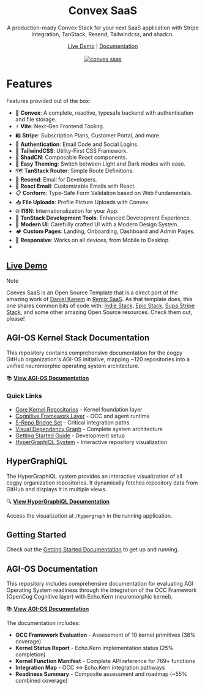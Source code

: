 <h1 align="center">
  Convex SaaS
</h1>

<div align="center">
  <p>
  A production-ready Convex Stack for your next SaaS application with Stripe integration, TanStack, Resend, Tailwindcss, and shadcn.
  </p>
</div>

<div align="center">
    <a href="https://convex-saas.netlify.app">Live Demo</a> |  <a href="https://github.com/get-convex/convex-saas/tree/main/docs">Documentation</a>
  <div align="center"><br>
  <a href="https://labs.convex.dev/convex-saas"> <img src="https://github.com/get-convex/convex-saas/blob/v1markchanges/public/images/convexsaas.png" alt="convex saas" /></a>
</div>
   
  </p>
</div>

# Features

Features provided out of the box:

- 🧩 **Convex**: A complete, reactive, typesafe backend with authentication and file storage.
- ⚡ **Vite**: Next-Gen Frontend Tooling.
- 🛍️ **Stripe**: Subscription Plans, Customer Portal, and more.
- 🔑 **Authentication**: Email Code and Social Logins.
- 🎨 **TailwindCSS**: Utility-First CSS Framework.
- 📐 **ShadCN**: Composable React components.
- 🌙 **Easy Theming**: Switch between Light and Dark modes with ease.
- 🗺️ **TanStack Router**: Simple Route Definitions.
- 📧 **Resend**: Email for Developers.
- 💌 **React Email**: Customizable Emails with React.
- 📋 **Conform**: Type-Safe Form Validation based on Web Fundamentals.
- 📥 **File Uploads**: Profile Picture Uploads with Convex.
- 🌐 **I18N**: Internationalization for your App.
- 🧰 **TanStack Development Tools**: Enhanced Development Experience.
- 💅 **Modern UI**: Carefully crafted UI with a Modern Design System.
- 🏕 **Custom Pages**: Landing, Onboarding, Dashboard and Admin Pages.
- 📱 **Responsive**: Works on all devices, from Mobile to Desktop.
-

## [Live Demo](https://convex-saas.netlify.app)

> [!NOTE]
> Convex SaaS is an Open Source Template that is a direct port of the amazing
> work of [Daniel Kanem](https://twitter.com/DanielKanem) in [Remix SaaS](https://github.com/dev-xo/remix-saas).
> As that template does, this one shares common bits of code with: [Indie
> Stack](https://github.com/remix-run/indie-stack), [Epic
> Stack](https://github.com/epicweb-dev/epic-stack), [Supa Stripe
> Stack](https://github.com/rphlmr/supa-stripe-stack), and some other amazing
> Open Source resources. Check them out, please!

## AGI-OS Kernel Stack Documentation

This repository contains comprehensive documentation for the cogpy GitHub organization's AGI-OS initiative, mapping ~120 repositories into a unified neuromorphic operating system architecture.

📚 **[View AGI-OS Documentation](./docs/agi-os/README.md)**

### Quick Links
- [Core Kernel Repositories](./docs/agi-os/01-core-kernel-repos.md) - Kernel foundation layer
- [Cognitive Framework Layer](./docs/agi-os/02-cognitive-framework-layer.md) - OCC and agent runtime
- [5-Repo Bridge Set](./docs/agi-os/05-bridge-set-integration.md) - Critical integration paths
- [Visual Dependency Graph](./docs/agi-os/06-dependency-graph.md) - Complete system architecture
- [Getting Started Guide](./docs/agi-os/09-getting-started.md) - Development setup
- [HyperGraphiQL System](./docs/HYPERGRAPHIQL.md) - Interactive repository visualization

## HyperGraphiQL

The HyperGraphiQL system provides an interactive visualization of all cogpy organization repositories. It dynamically fetches repository data from GitHub and displays it in multiple views.

🔍 **[View HyperGraphiQL Documentation](./docs/HYPERGRAPHIQL.md)**

Access the visualization at `/hypergraph` in the running application.

## Getting Started

Check out the [Getting Started Documentation](https://github.com/get-convex/convex-saas/tree/main/docs) to get up
and running.

## AGI-OS Documentation

This repository includes comprehensive documentation for evaluating AGI Operating System readiness through the integration of the OCC Framework (OpenCog Cognitive layer) with Echo.Kern (neuromorphic kernel).

📚 **[View AGI-OS Documentation](docs/agi-os/README.md)**

The documentation includes:
- **OCC Framework Evaluation** - Assessment of 10 kernel primitives (38% coverage)
- **Kernel Status Report** - Echo.Kern implementation status (25% completion)
- **Kernel Function Manifest** - Complete API reference for 769+ functions
- **Integration Map** - OCC ↔ Echo.Kern integration pathways
- **Readiness Summary** - Composite assessment and roadmap (~55% combined coverage)
